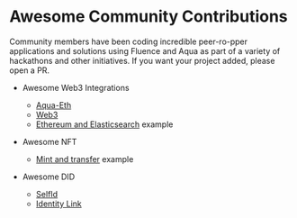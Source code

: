 # Awesome Community Contributions

Community members have been coding incredible peer-ro-pper applications and solutions using Fluence and Aqua as part of a variety of hackathons and other initiatives. If you want your project added, please open a PR.

* Awesome Web3 Integrations
    * [Aqua-Eth](https://github.com/ben-razor/aqua-eth)
    * [Web3](https://github.com/ntrotner/web3-exposed-to-fluence)
    * [Ethereum and Elasticsearch](https://github.com/Joera/gitcoin11-fluence) example
  
* Awesome NFT
  * [Mint and transfer](https://github.com/tejas-kothari/BazaarEx) example
  
* Awesome DID
  * [SelfId](https://github.com/fsy412/SelfId-Auth-Fluence)
  * [Identity Link](https://github.com/synycboom/identity-link-api-aqua)
